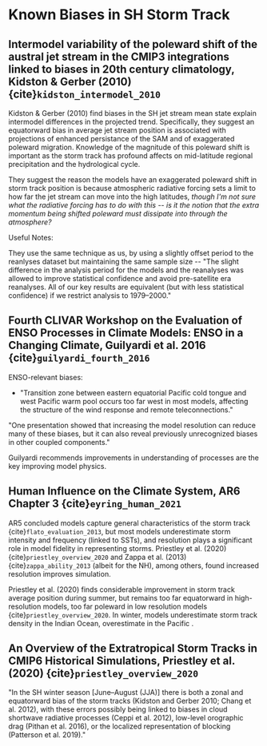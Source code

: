 # Known Biases in SH Storm Track

## Intermodel variability of the poleward shift of the austral jet stream in the CMIP3 integrations linked to biases in 20th century climatology, Kidston & Gerber (2010) {cite}`kidston_intermodel_2010`

Kidston & Gerber (2010) find biases in the SH jet stream mean state explain intermodel differences in the projected trend. Specifically, they suggest an equatorward bias in average jet stream position is associated with projections of enhanced persistance of the SAM and of exaggerated poleward migration. Knowledge of the magnitude of this poleward shift is important as the storm track has profound affects on mid-latitude regional precipitation and the hydrological cycle.

They suggest the reason the models have an exaggerated poleward shift in storm track position is because atmospheric radiative forcing sets a limit to how far the jet stream can move into the high latitudes, _though I'm not sure what the radiative forcing has to do with this -- is it the notion that the extra momentum being shifted poleward must dissipate into through the atmosphere?_

Useful Notes:

They use the same technique as us, by using a slightly offset period to the reanlyses dataset but maintaining the same sample size -- "The slight difference in the analysis period for the models and the reanalyses was allowed to improve statistical confidence and avoid pre-satellite era reanalyses. All of our key results are equivalent (but with less statistical confidence) if we restrict analysis to 1979–2000."


## Fourth CLIVAR Workshop on the Evaluation of ENSO Processes in Climate Models: ENSO in a Changing Climate, Guilyardi et al. 2016 {cite}`guilyardi_fourth_2016`

ENSO-relevant biases:

- "Transition zone between eastern equatorial Pacific cold tongue and west Pacific warm pool occurs too far west in most models, affecting the structure of the wind response and remote teleconnections."

"One presentation showed that increasing the model resolution can reduce many of these biases, but it can also reveal previously unrecognized biases in other coupled components."

Guilyardi recommends improvements in understanding of processes are the key improving model physics.

## Human Influence on the Climate System, AR6 Chapter 3 {cite}`eyring_human_2021`

AR5 concluded models capture general characteristics of the storm track {cite}`flato_evaluation_2013`, but most models underestimate storm intensity and frequency (linked to SSTs), and resolution plays a significant role in model fidelity in representing storms. Priestley et al. (2020){cite}`priestley_overview_2020` and Zappa et al. (2013){cite}`zappa_ability_2013` (albeit for the NH), among others, found increased resolution improves simulation. 

Priestley et al. (2020) finds considerable improvement in storm track average position during summer, but remains too far equatorward in high-resolution models, too far poleward in low resolution models {cite}`priestley_overview_2020`. In winter, models underestimate storm track density in the Indian Ocean, overestimate in the Pacific .

## An Overview of the Extratropical Storm Tracks in CMIP6 Historical Simulations, Priestley et al. (2020) {cite}`priestley_overview_2020`

"In the SH winter season [June–August (JJA)] there is both a zonal and equatorward bias of the storm tracks (Kidston and Gerber 2010; Chang et al. 2012), with these errors possibly being linked to biases in cloud shortwave radiative processes (Ceppi et al. 2012), low-level orographic drag (Pithan et al. 2016), or the localized representation of blocking (Patterson et al. 2019)."